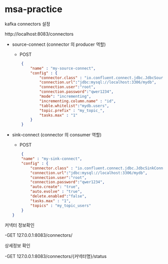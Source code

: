 # msa-practice

kafka connectors 설정


http://localhost:8083/connectors

- source-connect (connector 의 producer 역할)
    - POST
    ``` JSON
        {
            "name" : "my-source-connect",
            "config" : {
                "connector.class" : "io.confluent.connect.jdbc.JdbcSourceConnector",
                "connection.url":"jdbc:mysql://localhost:3306/mydb",
                "connection.user":"root",
                "connection.password":"qwer1234",
                "mode": "incrementing",
                "incrementing.column.name" : "id",
                "table.whitelist":"mydb.users",
                "topic.prefix" : "my_topic_",
                "tasks.max" : "1"
            }
        }   
    ```

- sink-connect (connector 의 consumer 역할)
    - POST
    ```JSON
        {
        "name" : "my-sink-connect",
        "config" : {
            "connector.class" : "io.confluent.connect.jdbc.JdbcSinkConnector",
            "connection.url":"jdbc:mysql://localhost:3306/mydb",
            "connection.user":"root",
            "connection.password":"qwer1234",
            "auto.create": "true",
            "auto.evolve" : "true",
            "delete.enabled":"false",
            "tasks.max" : "1",
            "topics" : "my_topic_users"
        }
    }
    ```

커넥터 정보확인

-GET 127.0.0.1:8083/connectors/

상세정보 확인

-GET 127.0.0.1:8083/connectors/{커넥터명}/status
